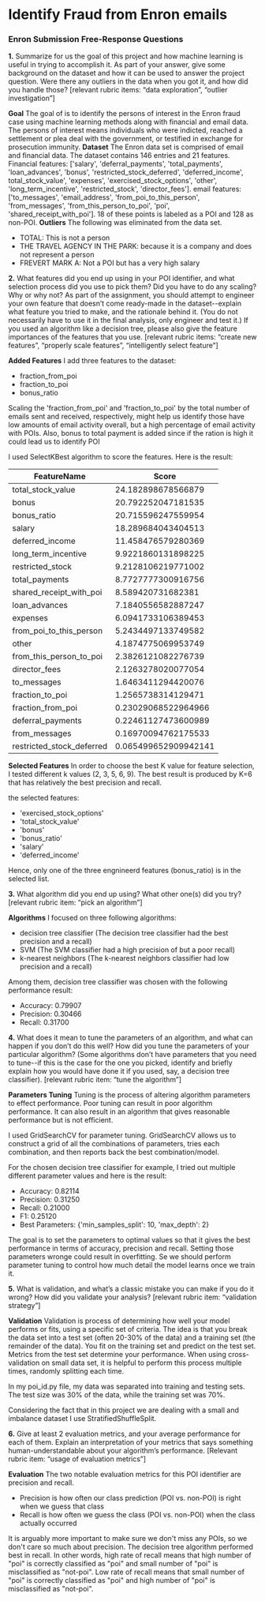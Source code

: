 Identify Fraud from Enron emails
===============================================================================================

### Enron Submission Free-Response Questions ###

__1.__	Summarize for us the goal of this project and how machine learning is useful in trying to accomplish it.  As part of your answer, give some background on the dataset and how it can be used to answer the project question.  Were there any outliers in the data when you got it, and how did you handle those?  [relevant rubric items: “data exploration”, “outlier investigation”]

__Goal__
The goal of is to identify the persons of interest in the Enron fraud case using machine learning methods along with financial and email data. The persons of interest means individuals who were indicted, reached a settlement or plea
deal with the government, or testified in exchange for prosecution immunity.
__Dataset__
The Enron data set is comprised of email and financial data. The dataset contains 146 entries and 21 features. Financial features:  ['salary', 'deferral_payments', 'total_payments', 'loan_advances', 'bonus', 'restricted_stock_deferred', 'deferred_income', total_stock_value', 'expenses', 'exercised_stock_options', 'other', 'long_term_incentive', 'restricted_stock', 'director_fees']. email features: ['to_messages', 'email_address', 'from_poi_to_this_person', 'from_messages', 'from_this_person_to_poi', 'poi', 'shared_receipt_with_poi']. 18 of these points is labeled as a POI and 128 as non-POI.
__Outliers__
The following was eliminated from the data set.
-	TOTAL:  This is not a person
-	THE TRAVEL AGENCY IN THE PARK: because it is a company and does not represent a person
-   FREVERT MARK A: Not a POI but has a very high salary

__2.__	What features did you end up using in your POI identifier, and what selection process did you use to pick them?  Did you have to do any scaling?  Why or why not?  As part of the assignment, you should attempt to engineer your own feature that doesn’t come ready-made in the dataset--explain what feature you tried to make, and the rationale behind it.  (You do not necessarily have to use it in the final analysis, only engineer and test it.)  If you used an algorithm like a decision tree, please also give the feature importances of the features that you use.  [relevant rubric items: “create new features”, “properly scale features”, “intelligently select feature”]

__Added Features__
I add three features to the dataset:
* fraction_from_poi
* fraction_to_poi  
* bonus_ratio

Scaling the 'fraction_from_poi' and 'fraction_to_poi' by the total number of emails sent and received, respectively, might help us identify those have low amounts of email activity overall, but a high percentage of email activity with POIs. Also, bonus to total payment is added since if the ration is high it could lead us to identify POI


I used SelectKBest algorithm to score the features. Here is the result:

| FeatureName| Score |
| ------------- | ---------|
| total_stock_value             | 24.182898678566879  |
| bonus                         | 20.792252047181535  |
| bonus_ratio                   | 20.715596247559954  |
| salary                        | 18.289684043404513  |
| deferred_income               | 11.458476579280369  |
| long_term_incentive           | 9.9221860131898225  |
| restricted_stock              | 9.2128106219771002  |
| total_payments                | 8.7727777300916756  |
| shared_receipt_with_poi       | 8.589420731682381   |
| loan_advances                 | 7.1840556582887247  |
| expenses                      | 6.0941733106389453  |
| from_poi_to_this_person       | 5.2434497133749582  |
| other                         | 4.1874775069953749  |
| from_this_person_to_poi       | 2.3826121082276739  |
| director_fees                 | 2.1263278020077054  |
| to_messages                   | 1.6463411294420076  |
| fraction_to_poi               | 1.2565738314129471  |
| fraction_from_poi             | 0.23029068522964966 |
| deferral_payments             | 0.22461127473600989 |
| from_messages                 | 0.16970094762175533 |
| restricted_stock_deferred     | 0.065499652909942141|

__Selected Features__
In order to choose the best K value for feature selection, I tested different k values (2, 3, 5, 6, 9). The best result is produced by K=6 that has relatively the best precision and recall.

the selected features:
 * 'exercised_stock_options'
 * 'total_stock_value'
 * 'bonus'
 * 'bonus_ratio'
 * 'salary'
 * 'deferred_income'  
 
Hence, only one of the three engnineerd features (bonus_ratio) is in the selected list.

__3.__ What algorithm did you end up using?  What other one(s) did you try? [relevant rubric item: “pick an algorithm”]

__Algorithms__
I focused on three following  algorithms:
* decision tree classifier (The decision tree classifier had the best precision and a recall)
* SVM (The SVM classifier had a high precision of but a poor recall)
* k-nearest neighbors (The k-nearest neighbors classifier had low precision and a recall)

Among them, decision tree classifier was chosen with the following performance result:
* Accuracy: 0.79907
* Precision: 0.30466
* Recall: 0.31700

__4.__ What does it mean to tune the parameters of an algorithm, and what can happen if you don’t do this well?  How did you tune the parameters of your particular algorithm?  (Some algorithms don’t have parameters that you need to tune--if this is the case for the one you picked, identify and briefly explain how you would have done it if you used, say, a decision tree classifier). [relevant rubric item: “tune the algorithm”]

__Parameters Tuning__
Tuning is the process of altering algorithm parameters to effect performance.  Poor tuning can result in poor algorithm performance.  It can also result in an algorithm that gives reasonable performance but is not efficient.

I used GridSearchCV for parameter tuning. GridSearchCV allows us to construct a grid of all the combinations of parameters, tries each combination, and then reports back the best combination/model.

For the chosen decision tree classifier for example, I tried out multiple different parameter values and here is the result:

* Accuracy: 0.82114
* Precision: 0.31250
* Recall: 0.21000
* F1: 0.25120
* Best Parameters: {'min_samples_split': 10, 'max_depth': 2}

The goal is to set the parameters to optimal values so that it gives the best performance in terms of accuracy, precision and recall. Setting those parameters wronge could result in overfitting. Se we should perform parameter tuning to control how much detail the model learns once we train it.

__5.__ What is validation, and what’s a classic mistake you can make if you do it wrong?  How did you validate your analysis?  [relevant rubric item: “validation strategy”]

__Validation__
Validation is process of determining how well your model performs or fits, using a specific set of criteria.  The idea is that you break the data set into a test set (often 20-30% of the data) and a training set (the remainder of the data).  You fit on the training set and predict on the test set.  Metrics from the test set determine your performance.  When using cross-validation on small data set, it is helpful to perform this process multiple times, randomly splitting each time.  

In my poi_id.py file, my data was separated into training and testing sets. The test size was 30% of the data, while the training set was 70%.

Considering the fact that in this project we are dealing with a small and imbalance dataset I use StratifiedShuffleSplit.

__6.__ Give at least 2 evaluation metrics, and your average performance for each of them.  Explain an interpretation of your metrics that says something human-understandable about your algorithm’s performance. [Relevant rubric item: “usage of evaluation metrics”]

__Evaluation__
The two notable evaluation metrics for this POI identifier are precision and recall.

* Precision is how often our class prediction (POI vs. non-POI) is right when we guess that class
* Recall is how often we guess the class (POI vs. non-POI) when the class actually occurred

It is arguably more important to make sure we don't miss any POIs, so we don't care so much about precision. The decision tree algorithm performed best in recall. In other words,  high rate of recall means that high number of "poi" is correctly classified as "poi" and small number of "poi" is misclassified as "not-poi". Low rate of recall means that small number of "poi" is correctly classified as "poi" and high number of "poi" is misclassified as "not-poi".